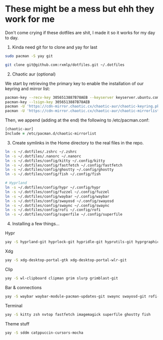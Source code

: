 
# These might be a mess but ehh they work for me
Don't come crying if these dotfiles are shit, I made it so it works for my day to day.


1. Kinda need git for to clone and yay for last
```zsh
sudo pacman -S yay git
```
```zsh
git clone git@github.com:rxmlp/dotfiles.git ~/.dotfiles
```


2. Chaotic aur (optional)

We start by retrieving the primary key to enable the installation of our keyring and mirror list:
```zsh
pacman-key --recv-key 3056513887B78AEB --keyserver keyserver.ubuntu.com
pacman-key --lsign-key 3056513887B78AEB
pacman -U 'https://cdn-mirror.chaotic.cx/chaotic-aur/chaotic-keyring.pkg.tar.zst'
pacman -U 'https://cdn-mirror.chaotic.cx/chaotic-aur/chaotic-mirrorlist.pkg.tar.zst'
```

Then, we append (adding at the end) the following to /etc/pacman.conf:
```zsh
[chaotic-aur]
Include = /etc/pacman.d/chaotic-mirrorlist
```


3. Create symlinks in the Home directory to the real files in the repo.

```zsh
ln -s ~/.dotfiles/.zshrc ~/.zshrc
ln -s ~/.dotfiles/.nanorc ~/.nanorc
ln -s ~/.dotfiles/config/kitty ~/.config/kitty
ln -s ~/.dotfiles/config/fastfetch ~/.config/fastfetch
ln -s ~/.dotfiles/config/ghostty ~/.config/ghostty
ln -s ~/.dotfiles/config/fish ~/.config/fish

# Hyprland
ln -s ~/.dotfiles/config/hypr ~/.config/hypr
ln -s ~/.dotfiles/config/fuzzel ~/.config/fuzzel
ln -s ~/.dotfiles/config/waybar ~/.config/waybar
ln -s ~/.dotfiles/config/swayosd ~/.config/swayosd
ln -s ~/.dotfiles/config/swaync ~/.config/swaync
ln -s ~/.dotfiles/config/rofi ~/.config/rofi
ln -s ~/.dotfiles/config/superfile ~/.config/superfile
```


4.  Installing a few things...


Hypr
```zsh
yay -S hyprland-git hyprlock-git hypridle-git hyprutils-git hyprgraphics-git hyprcursor-git hyprwayland-scanner-git hyprpicker-git xdg-desktop-portal-hyprland-git hyprland-qtutils-git hyprpaper-git hyprland-protocols-git hyprsunset ninja gcc cmake meson libxcb xcb-proto xcb-util xcb-util-keysyms libxfixes libx11 libxcomposite libxrender pixman wayland-protocols cairo pango seatd libxkbcommon xcb-util-wm glaze xorg-xwayland libinput libliftoff libdisplay-info cpio tomlplusplus xcb-util-errors qt6ct
```
Xdg
```zsh 
yay -S xdg-desktop-portal-gtk xdg-desktop-portal-wlr-git
```
Clip
```zsh 
yay -S wl-clipboard clipman grim slurp grimblast-git
```
Bar & connections
```zsh 
yay -S waybar waybar-module-pacman-updates-git swaync swayosd-git rofi-wayland fuzzel
```
Terminal
```zsh 
yay -S kitty zsh nvtop fastfetch imagemagick superfile ghostty fish
```
Theme stuff
```zsh 
yay -S sddm catppuccin-cursors-mocha
```

